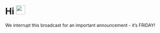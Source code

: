 
<!-- README.md is generated from README.Rmd. Please edit that file -->

# Hi <img src="https://github.com/TheDudeThatCode/TheDudeThatCode/blob/master/Assets/Hi.gif" width="29px">

We interrupt this broadcast for an important announcement - it’s
FRIDAY\!
